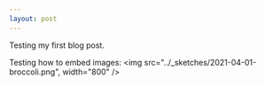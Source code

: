 ```yaml
---
layout: post
---
```

Testing my first blog post.

Testing how to embed images:
<img src="../_sketches/2021-04-01-broccoli.png", width="800" />
